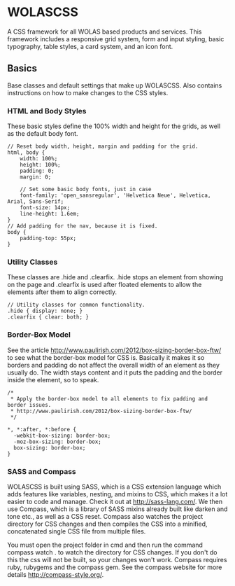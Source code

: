 WOLASCSS
=========

A CSS framework for all WOLAS based products and services. This framework includes a responsive grid system, form and input styling, basic typography, table styles, a card system, and an icon font.

## Basics

Base classes and default settings that make up WOLASCSS. Also contains instructions on how to make changes to the CSS styles.

### HTML and Body Styles

These basic styles define the 100% width and height for the grids, as well as the default body font.

```
// Reset body width, height, margin and padding for the grid.
html, body {
	width: 100%;
	height: 100%;
	padding: 0;
	margin: 0;

	// Set some basic body fonts, just in case
	font-family: 'open_sansregular', 'Helvetica Neue', Helvetica, Arial, Sans-Serif;
	font-size: 14px;
	line-height: 1.6em;
}
// Add padding for the nav, because it is fixed.
body {
	padding-top: 55px;
}
```

### Utility Classes

These classes are .hide and .clearfix. .hide stops an element from showing on the page and .clearfix is used after floated elements to allow the elements after them to align correctly.

```
// Utility classes for common functionality.
.hide { display: none; }
.clearfix { clear: both; }
```
	
### Border-Box Model

See the article http://www.paulirish.com/2012/box-sizing-border-box-ftw/ to see what the border-box model for CSS is. Basically it makes it so borders and padding do not affect the overall width of an element as they usually do. The width stays content and it puts the padding and the border inside the element, so to speak.

```
/* 
 * Apply the border-box model to all elements to fix padding and border issues.
 * http://www.paulirish.com/2012/box-sizing-border-box-ftw/
 */

*, *:after, *:before {
  -webkit-box-sizing: border-box;
  -moz-box-sizing: border-box;
  box-sizing: border-box;
}
```

### SASS and Compass

WOLASCSS is built using SASS, which is a CSS extension language which adds features like variables, nesting, and mixins to CSS, which makes it a lot easier to code and manage. Check it out at http://sass-lang.com/. We then use Compass, which is a library of SASS mixins already built like darken and tone etc., as well as a CSS reset. Compass also watches the project directory for CSS changes and then compiles the CSS into a minified, concatenated single CSS file from multiple files.

You must open the project folder in cmd and then run the command compass watch . to watch the directory for CSS changes. If you don't do this the css will not be built, so your changes won't work. Compass requires ruby, rubygems and the compass gem. See the compass website for more details http://compass-style.org/.
